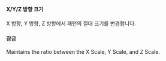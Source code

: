 
#### X/Y/Z 방향 크기
X 방향, Y 방향, Z 방향에서 패턴의 절대 크기를 변경합니다.

#### 잠금
Maintains the ratio between the X Scale, Y Scale, and Z Scale.
